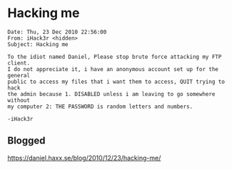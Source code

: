 # Hacking me

    Date: Thu, 23 Dec 2010 22:56:00
    From: iHack3r <hidden>
    Subject: Hacking me

    To the idiot named Daniel, Please stop brute force attacking my FTP client.
    I do not appreciate it, i have an anonymous account set up for the general
    public to access my files that i want them to access, QUIT trying to hack
    the admin because 1. DISABLED unless i am leaving to go somewhere without
    my computer 2: THE PASSWORD is random letters and numbers.

    -iHack3r

## Blogged

<https://daniel.haxx.se/blog/2010/12/23/hacking-me/>

